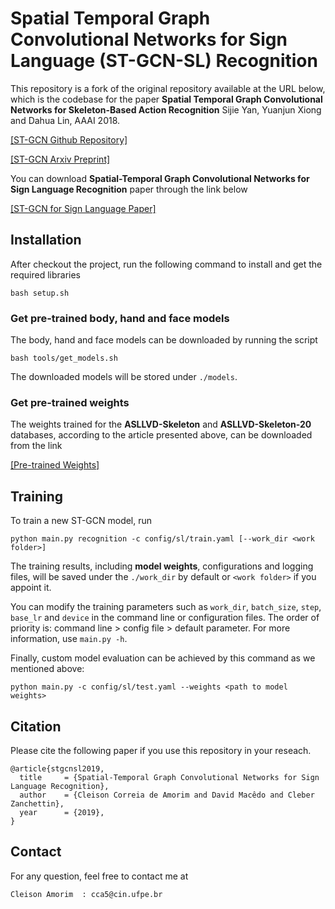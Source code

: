 # Spatial Temporal Graph Convolutional Networks for Sign Language (ST-GCN-SL) Recognition


This repository is a fork of the original repository available at the URL below, which is the codebase for the paper **Spatial Temporal Graph Convolutional Networks for Skeleton-Based Action Recognition** Sijie Yan, Yuanjun Xiong and Dahua Lin, AAAI 2018.


[[ST-GCN Github Repository]](https://github.com/yysijie/st-gcn)

[[ST-GCN Arxiv Preprint]](https://arxiv.org/abs/1801.07455)


You can download **Spatial-Temporal Graph Convolutional Networks
for Sign Language Recognition** paper through the link below

[[ST-GCN for Sign Language Paper]](http://www.cin.ufpe.br/~cca5/st-gcn-sl-paper/)


## Installation

After checkout the project, run the following command to install and get the required libraries
```
bash setup.sh 
```


### Get pre-trained body, hand and face models
The body, hand and face models can be downloaded by running the script
```
bash tools/get_models.sh
```
The downloaded models will be stored under ```./models```.


### Get pre-trained weights
The weights trained for the **ASLLVD-Skeleton** and **ASLLVD-Skeleton-20**  databases, according to the article presented above, can be downloaded from the link

[[Pre-trained Weights]](http://www.cin.ufpe.br/~cca5/st-gcn-sl-weights/)

## Training
To train a new ST-GCN model, run
```
python main.py recognition -c config/sl/train.yaml [--work_dir <work folder>]
```
The training results, including **model weights**, configurations and logging files, will be saved under the ```./work_dir``` by default or ```<work folder>``` if you appoint it.

You can modify the training parameters such as ```work_dir```, ```batch_size```, ```step```, ```base_lr``` and ```device``` in the command line or configuration files. The order of priority is:  command line > config file > default parameter. For more information, use ```main.py -h```.

Finally, custom model evaluation can be achieved by this command as we mentioned above:
```
python main.py -c config/sl/test.yaml --weights <path to model weights>
```


## Citation
Please cite the following paper if you use this repository in your reseach.
```
@article{stgcnsl2019,
  title     = {Spatial-Temporal Graph Convolutional Networks for Sign Language Recognition},
  author    = {Cleison Correia de Amorim and David Macêdo and Cleber Zanchettin},
  year      = {2019},
}
```

## Contact
For any question, feel free to contact me at
```
Cleison Amorim  : cca5@cin.ufpe.br
```
